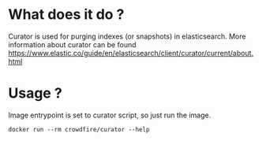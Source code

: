 # What does it do ?
Curator is used for purging indexes (or snapshots) in elasticsearch. More information about curator can be found https://www.elastic.co/guide/en/elasticsearch/client/curator/current/about.html

# Usage ?
Image entrypoint is set to curator script, so just run the image.

`docker run --rm crowdfire/curator --help`
